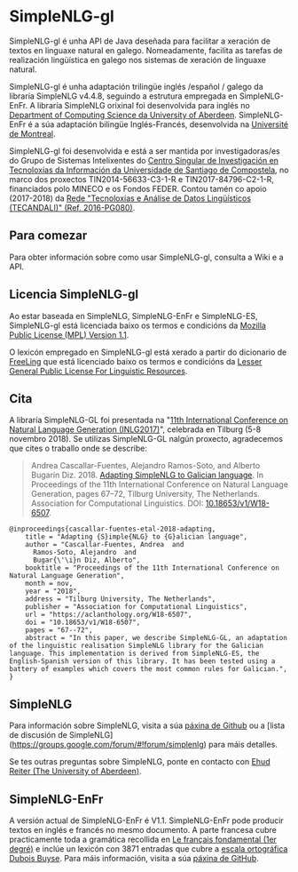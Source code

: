 SimpleNLG-gl
============

SimpleNLG-gl é unha API de Java deseñada para facilitar a xeración de textos en linguaxe natural en galego. Nomeadamente, facilita as tarefas de realización lingüística en galego nos sistemas de xeración de linguaxe natural.

SimpleNLG-gl é unha adaptación trilingüe inglés /español / galego da libraría SimpleNLG v4.4.8, seguindo a estrutura empregada en SimpleNLG-EnFr. A libraría SimpleNLG orixinal foi desenvolvida para inglés no [Department of Computing Science da University of Aberdeen](https://www.abdn.ac.uk/ncs/departments/computing-science/natural-language-generation-187.php). SimpleNLG-EnFr é a súa adaptación bilingüe Inglés-Francés, desenvolvida na [Université de Montreal](http://www-etud.iro.umontreal.ca/~vaudrypl/snlgbil/snlgEnFr_francais.xhtml).

SimpleNLG-gl foi desenvolvida e está a ser mantida por investigadoras/es do Grupo de Sistemas Intelixentes do [Centro Singular de Investigación en Tecnoloxías da Información da Universidade de Santiago de Compostela](https://citius.usc.es), no marco dos proxectos TIN2014-56633-C3-1-R e TIN2017-84796-C2-1-R, financiados polo MINECO e os Fondos FEDER. Contou tamén co apoio (2017-2018) da [Rede "Tecnoloxías e Análise de Datos Lingüísticos (TECANDALI)" (Ref. 2016-PG080)](http://ilg.usc.es/tecandali/index.php/21-principal/2-inicio).

Para comezar
------------
Para obter información sobre como usar SimpleNLG-gl, consulta a Wiki e a API.

Licencia SimpleNLG-gl
-----------------------------
Ao estar baseada en SimpleNLG, SimpleNLG-EnFr e SimpleNLG-ES, SimpleNLG-gl está licenciada baixo os termos e condicións da [Mozilla Public License (MPL) Version 1.1](https://www.mozilla.org/en-US/MPL/1.1/).

O lexicón empregado en SimpleNLG-gl está xerado a partir do dicionario de [FreeLing](http://nlp.lsi.upc.edu/freeling/) que está licenciado baixo os termos e condicións da [Lesser General Public License For Linguistic Resources](http://infolingu.univ-mlv.fr/DonneesLinguistiques/Lexiques-Grammaires/lgpllr.html).

Cita
----
A libraría SimpleNLG-GL foi presentada na "[11th International Conference on Natural Language Generation (INLG2017)](https://inlg2018.uvt.nl/)", celebrada en Tilburg (5-8 novembro 2018). Se utilizas SimpleNLG-GL nalgún proxecto, agradecemos que cites o traballo onde se describe:

> Andrea Cascallar-Fuentes, Alejandro Ramos-Soto, and Alberto Bugarín Diz. 2018. [Adapting SimpleNLG to Galician language](https://aclanthology.org/W18-6507). In Proceedings of the 11th International Conference on Natural Language Generation, pages 67–72, Tilburg University, The Netherlands. Association for Computational Linguistics. DOI: [10.18653/v1/W18-6507](http://dx.doi.org/10.18653/v1/W18-6507).

```
@inproceedings{cascallar-fuentes-etal-2018-adapting,
    title = "Adapting {S}imple{NLG} to {G}alician language",
    author = "Cascallar-Fuentes, Andrea  and
      Ramos-Soto, Alejandro  and
      Bugar{\'\i}n Diz, Alberto",
    booktitle = "Proceedings of the 11th International Conference on Natural Language Generation",
    month = nov,
    year = "2018",
    address = "Tilburg University, The Netherlands",
    publisher = "Association for Computational Linguistics",
    url = "https://aclanthology.org/W18-6507",
    doi = "10.18653/v1/W18-6507",
    pages = "67--72",
    abstract = "In this paper, we describe SimpleNLG-GL, an adaptation of the linguistic realisation SimpleNLG library for the Galician language. This implementation is derived from SimpleNLG-ES, the English-Spanish version of this library. It has been tested using a battery of examples which covers the most common rules for Galician.",
}

```

SimpleNLG
------------------
Para información sobre SimpleNLG, visita a súa [páxina de Github](https://github.com/simplenlg/simplenlg) ou a [lista de discusión de SimpleNLG] (https://groups.google.com/forum/#!forum/simplenlg) para máis detalles.

Se tes outras preguntas sobre SimpleNLG, ponte en contacto con [Ehud Reiter (The University of Aberdeen)](https://www.abdn.ac.uk/ncs/profiles/e.reiter/).

SimpleNLG-EnFr
-----------------------------
A versión actual de SimpleNLG-EnFr é V1.1. SimpleNLG-EnFr pode producir textos en inglés e francés no mesmo documento. A parte francesa cubre practicamente toda a gramática recollida en [Le français fondamental (1er degré)](http://fr.wikipedia.org/wiki/Fran%C3%A7ais_fondamental) e inclúe un lexicón con 3871 entradas que cubre a [escala ortográfica Dubois Buyse](http://o.bacquet.free.fr/db2.htm). Para máis información, visita a súa [páxina de GitHub](https://github.com/rali-udem/SimpleNLG-EnFr).
